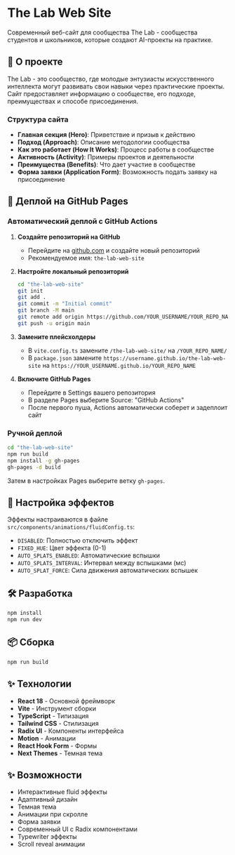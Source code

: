 # The Lab Web Site

Современный веб-сайт для сообщества The Lab - сообщества студентов и школьников, которые создают AI-проекты на практике.

## 📖 О проекте

The Lab - это сообщество, где молодые энтузиасты искусственного интеллекта могут развивать свои навыки через практические проекты. Сайт предоставляет информацию о сообществе, его подходе, преимуществах и способе присоединения.

### Структура сайта

- **Главная секция (Hero)**: Приветствие и призыв к действию
- **Подход (Approach)**: Описание методологии сообщества
- **Как это работает (How It Works)**: Процесс работы в сообществе
- **Активность (Activity)**: Примеры проектов и деятельности
- **Преимущества (Benefits)**: Что дает участие в сообществе
- **Форма заявки (Application Form)**: Возможность подать заявку на присоединение

## 🚀 Деплой на GitHub Pages

### Автоматический деплой с GitHub Actions

1. **Создайте репозиторий на GitHub**
   - Перейдите на [github.com](https://github.com) и создайте новый репозиторий
   - Рекомендуемое имя: `the-lab-web-site`

2. **Настройте локальный репозиторий**
   ```bash
   cd "the-lab-web-site"
   git init
   git add .
   git commit -m "Initial commit"
   git branch -M main
   git remote add origin https://github.com/YOUR_USERNAME/YOUR_REPO_NAME.git
   git push -u origin main
   ```

3. **Замените плейсхолдеры**
   - В `vite.config.ts` замените `/the-lab-web-site/` на `/YOUR_REPO_NAME/`
   - В `package.json` замените `https://username.github.io/the-lab-web-site` на `https://YOUR_USERNAME.github.io/YOUR_REPO_NAME`

4. **Включите GitHub Pages**
   - Перейдите в Settings вашего репозитория
   - В разделе Pages выберите Source: "GitHub Actions"
   - После первого пуша, Actions автоматически соберет и задеплоит сайт

### Ручной деплой

```bash
cd "the-lab-web-site"
npm run build
npm install -g gh-pages
gh-pages -d build
```

Затем в настройках Pages выберите ветку `gh-pages`.

## 🎨 Настройка эффектов

Эффекты настраиваются в файле `src/components/animations/fluidConfig.ts`:

- `DISABLED`: Полностью отключить эффект
- `FIXED_HUE`: Цвет эффекта (0-1)
- `AUTO_SPLATS_ENABLED`: Автоматические вспышки
- `AUTO_SPLATS_INTERVAL`: Интервал между вспышками (мс)
- `AUTO_SPLAT_FORCE`: Сила движения автоматических вспышек

## 🛠 Разработка

```bash
npm install
npm run dev
```

## 📦 Сборка

```bash
npm run build
```

## ✨ Технологии

- **React 18** - Основной фреймворк
- **Vite** - Инструмент сборки
- **TypeScript** - Типизация
- **Tailwind CSS** - Стилизация
- **Radix UI** - Компоненты интерфейса
- **Motion** - Анимации
- **React Hook Form** - Формы
- **Next Themes** - Темная тема

## ✨ Возможности

- Интерактивные fluid эффекты
- Адаптивный дизайн
- Темная тема
- Анимации при скролле
- Форма заявки
- Современный UI с Radix компонентами
- Typewriter эффекты
- Scroll reveal анимации